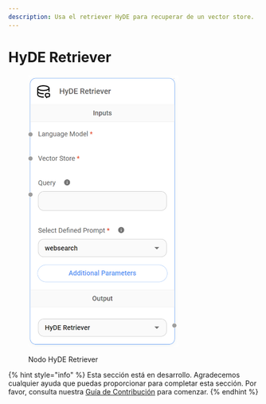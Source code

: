 ```yaml
---
description: Usa el retriever HyDE para recuperar de un vector store.
---
```


# HyDE Retriever

<figure><img src="../../../../.gitbook/assets/image (143).png" alt="" width="302"><figcaption><p>Nodo HyDE Retriever</p></figcaption></figure>

{% hint style="info" %}
Esta sección está en desarrollo. Agradecemos cualquier ayuda que puedas proporcionar para completar esta sección. Por favor, consulta nuestra [Guía de Contribución](../../../../contributing/) para comenzar.
{% endhint %}
